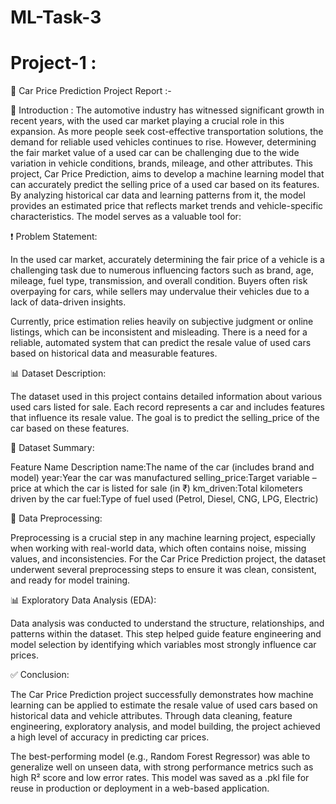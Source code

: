 # ML-Task-3

# Project-1 :
🚗 Car Price Prediction Project Report :-

📘 Introduction :
The automotive industry has witnessed significant growth in recent years, with the used car market playing a crucial role in this expansion. As more people seek cost-effective transportation solutions, the demand for reliable used vehicles continues to rise. However, determining the fair market value of a used car can be challenging due to the wide variation in vehicle conditions, brands, mileage, and other attributes.
This project, Car Price Prediction, aims to develop a machine learning model that can accurately predict the selling price of a used car based on its features. By analyzing historical car data and learning patterns from it, the model provides an estimated price that reflects market trends and vehicle-specific characteristics.
The model serves as a valuable tool for:

❗ Problem Statement:

In the used car market, accurately determining the fair price of a vehicle is a challenging task due to numerous influencing factors such as brand, age, mileage, fuel type, transmission, and overall condition. Buyers often risk overpaying for cars, while sellers may undervalue their vehicles due to a lack of data-driven insights.

Currently, price estimation relies heavily on subjective judgment or online listings, which can be inconsistent and misleading. There is a need for a reliable, automated system that can predict the resale value of used cars based on historical data and measurable features.

📊 Dataset Description:

The dataset used in this project contains detailed information about various used cars listed for sale. Each record represents a car and includes features that influence its resale value. The goal is to predict the selling_price of the car based on these features.

📌 Dataset Summary:

Feature Name	Description
name:The name of the car (includes brand and model)
year:Year the car was manufactured
selling_price:Target variable – price at which the car is listed for sale (in ₹)
km_driven:Total kilometers driven by the car
fuel:Type of fuel used (Petrol, Diesel, CNG, LPG, Electric)

🧹 Data Preprocessing:

Preprocessing is a crucial step in any machine learning project, especially when working with real-world data, which often contains noise, missing values, and inconsistencies. For the Car Price Prediction project, the dataset underwent several preprocessing steps to ensure it was clean, consistent, and ready for model training.

📊 Exploratory Data Analysis (EDA):

Data analysis was conducted to understand the structure, relationships, and patterns within the dataset. This step helped guide feature engineering and model selection by identifying which variables most strongly influence car prices.

✅ Conclusion:

The Car Price Prediction project successfully demonstrates how machine learning can be applied to estimate the resale value of used cars based on historical data and vehicle attributes. Through data cleaning, feature engineering, exploratory analysis, and model building, the project achieved a high level of accuracy in predicting car prices.

The best-performing model (e.g., Random Forest Regressor) was able to generalize well on unseen data, with strong performance metrics such as high R² score and low error rates. This model was saved as a .pkl file for reuse in production or deployment in a web-based application.
